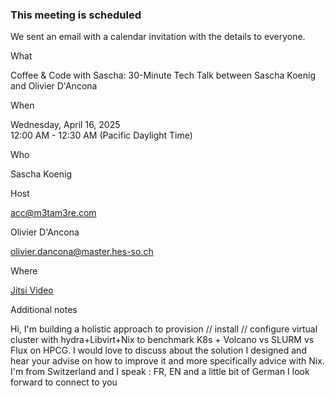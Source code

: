 
### This meeting is scheduled

We sent an email with a calendar invitation with the details to everyone.

What

Coffee & Code with Sascha: 30-Minute Tech Talk between Sascha Koenig and Olivier D'Ancona

When

Wednesday, April 16, 2025  
12:00 AM - 12:30 AM (Pacific Daylight Time)

Who

Sascha Koenig

Host

acc@m3tam3re.com

Olivier D'Ancona

olivier.dancona@master.hes-so.ch

Where

[Jitsi Video](https://meet.jit.si/cal/7f295dce-4b62-4cc0-8196-6dbf8698dd0f "https://meet.jit.si/cal/7f295dce-4b62-4cc0-8196-6dbf8698dd0f")

Additional notes

Hi, I'm building a holistic approach to provision // install // configure virtual cluster with hydra+Libvirt+Nix to benchmark K8s + Volcano vs SLURM vs Flux on HPCG. I would love to discuss about the solution I designed and hear your advise on how to improve it and more specifically advice with Nix. I'm from Switzerland and I speak : FR, EN and a little bit of German I look forward to connect to you